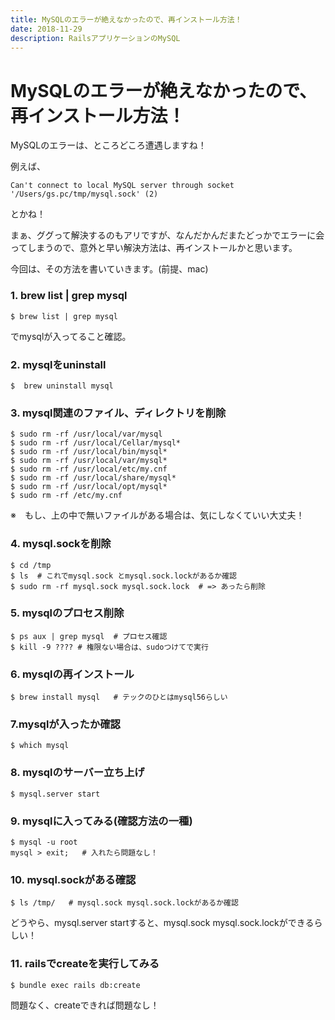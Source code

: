 ```yaml
---
title: MySQLのエラーが絶えなかったので、再インストール方法！
date: 2018-11-29
description: RailsアプリケーションのMySQL
---
```


# MySQLのエラーが絶えなかったので、再インストール方法！

MySQLのエラーは、ところどころ遭遇しますね！

例えば、
```iTerm
Can't connect to local MySQL server through socket '/Users/gs.pc/tmp/mysql.sock' (2)
```
とかね！

まぁ、ググって解決するのもアリですが、なんだかんだまたどっかでエラーに会ってしまうので、意外と早い解決方法は、再インストールかと思います。

今回は、その方法を書いていきます。(前提、mac)

### 1. brew list | grep mysql
```iTerm
$ brew list | grep mysql
```
でmysqlが入ってること確認。

### 2. mysqlをuninstall
```iTerm
$  brew uninstall mysql
```

### 3. mysql関連のファイル、ディレクトリを削除
```iTerm
$ sudo rm -rf /usr/local/var/mysql
$ sudo rm -rf /usr/local/Cellar/mysql*
$ sudo rm -rf /usr/local/bin/mysql*
$ sudo rm -rf /usr/local/var/mysql*
$ sudo rm -rf /usr/local/etc/my.cnf
$ sudo rm -rf /usr/local/share/mysql*
$ sudo rm -rf /usr/local/opt/mysql*
$ sudo rm -rf /etc/my.cnf
```
※　もし、上の中で無いファイルがある場合は、気にしなくていい大丈夫！

### 4. mysql.sockを削除
```iTerm
$ cd /tmp
$ ls  # これでmysql.sock とmysql.sock.lockがあるか確認
$ sudo rm -rf mysql.sock mysql.sock.lock  # => あったら削除
```

### 5. mysqlのプロセス削除
```iTerm
$ ps aux | grep mysql  # プロセス確認
$ kill -9 ???? # 権限ない場合は、sudoつけてで実行
```

### 6. mysqlの再インストール
```iTerm
$ brew install mysql   # テックのひとはmysql56らしい
```

### 7.mysqlが入ったか確認
```iTerm
$ which mysql
```

### 8. mysqlのサーバー立ち上げ
```iTerm
$ mysql.server start
```

### 9. mysqlに入ってみる(確認方法の一種)
```iTerm
$ mysql -u root
mysql > exit;   # 入れたら問題なし！
```

### 10. mysql.sockがある確認
```iTerm
$ ls /tmp/   # mysql.sock mysql.sock.lockがあるか確認
```
どうやら、mysql.server startすると、mysql.sock mysql.sock.lockができるらしい！

### 11. railsでcreateを実行してみる
```iTerm
$ bundle exec rails db:create
```
問題なく、createできれば問題なし！